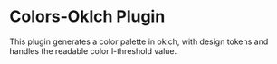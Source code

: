 # Colors-Oklch Plugin

This plugin generates a color palette in oklch, with design tokens and handles the readable color l-threshold value.